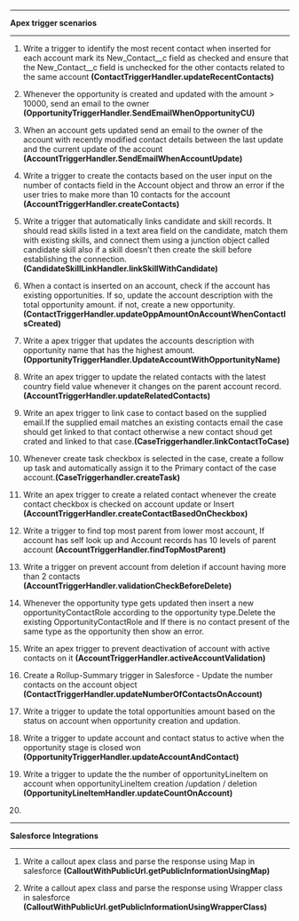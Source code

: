 ---------------------------------------------------------------------------------------------------------------------

**Apex trigger scenarios**

---------------------------------------------------------------------------------------------------------------------
1. Write a trigger to identify the most recent contact when inserted for each account mark its  New_Contact__c field as checked and ensure that the New_Contact__c field is unchecked for the other contacts related to the same account  **(ContactTriggerHandler.updateRecentContacts)**

2. Whenever the opportunity is created and updated with the amount > 10000, send an email to the owner **(OpportunityTriggerHandler.SendEmailWhenOpportunityCU)**

3. When an account gets updated send an email to the owner of the account with recently modified contact details between the last update and the current update of the account **(AccountTriggerHandler.SendEmailWhenAccountUpdate)**

4. Write a trigger to create the contacts based on the user input on the number of contacts field in the Account object and throw an error if the user tries to make more than 10 contacts for the account **(AccountTriggerHandler.createContacts)**

5. Write a trigger that automatically links candidate and skill records. It should read skills listed in a text area field on the candidate, match them with existing skills, and connect them using a junction object called candidate skill also if a skill doesn’t then create the skill before establishing the connection. **(CandidateSkillLinkHandler.linkSkillWithCandidate)**

6. When a contact is inserted on an account, check if the account has existing opportunities. If so, update the account description with the total opportunity amount. if not, create a new opportunity. **(ContactTriggerHandler.updateOppAmountOnAccountWhenContactIsCreated)**

7. Write a apex trigger that updates the accounts description with opportunity name that has the highest amount.
**(OpportunityTriggerHandler.UpdateAccountWithOpportunityName)**

8. Write an apex trigger to update the related contacts with the latest country field value whenever it changes on the parent account record. **(AccountTriggerHandler.updateRelatedContacts)**

9. Write an apex trigger to link case to contact based on the supplied email.If the supplied email matches an existing contacts email the case should get linked to that contact otherwise a new contact shoud get crated and linked to that case.**(CaseTriggerhandler.linkContactToCase)**

10. Whenever create task checkbox is selected in the case, create a follow up task and automatically assign it to the Primary contact of the case account.**(CaseTriggerhandler.createTask)**

11. Write an apex trigger to create a related contact whenever the create contact checkbox is checked on account update or Insert  **(AccountTriggerHandler.createContactBasedOnCheckbox)**

12. Write a trigger to find top most parent from lower most account, If account has self look up and Account records has 10 levels of parent account **(AccountTriggerHandler.findTopMostParent)**

13. Write a trigger on prevent account from deletion if account having more than 2 contacts 
**(AccountTriggerHandler.validationCheckBeforeDelete)**

14. Whenever the opportunity type gets updated then insert a new opportunityContactRole according to the opportunity type.Delete the existing OpportunityContactRole and If there is no contact present of the same type as the opportunity then show an error.

15. Write an apex trigger to prevent deactivation of account with active contacts on it 
**(AccountTriggerHandler.activeAccountValidation)**

16. Create a Rollup-Summary trigger in Salesforce - Update the number contacts on the account object
**(ContactTriggerHandler.updateNumberOfContactsOnAccount)**

17. Write a trigger to update the total opportunities amount based on the status on account when opportunity creation and updation.

18. Write a trigger to update account and contact status to active when the opportunity stage is closed won **(OpportunityTriggerHandler.updateAccountAndContact)**

19. Write a trigger to update the the number of opportunityLineItem on account when opportunityLineItem creation /updation / deletion **(OpportunityLineItemHandler.updateCountOnAccount)**

20. 


---------------------------------------------------------------------------------------------------------------------

**Salesforce Integrations**

---------------------------------------------------------------------------------------------------------------------

1.  Write a callout apex class and parse the response using Map in salesforce 
    **(CalloutWithPublicUrl.getPublicInformationUsingMap)**

2.  Write a callout apex class and parse the response using Wrapper class in salesforce 
    **(CalloutWithPublicUrl.getPublicInformationUsingWrapperClass)**


